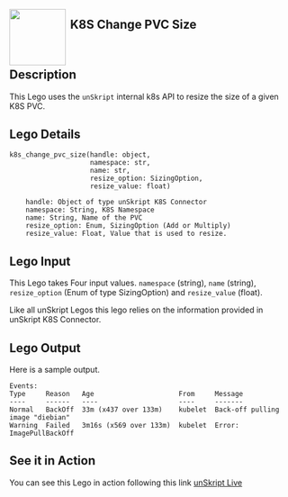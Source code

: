 [<img align="left" src="https://unskript.com/assets/favicon.png" width="100" height="100" style="padding-right: 5px">](https://unskript.com/assets/favicon.png) 
<h2>K8S Change PVC Size</h2>

<br>

## Description
This Lego uses the `unSkript` internal k8s API to resize the size of a given K8S PVC. 


## Lego Details

    k8s_change_pvc_size(handle: object, 
                        namespace: str,
                        name: str,
                        resize_option: SizingOption,
                        resize_value: float)

        handle: Object of type unSkript K8S Connector
        namespace: String, K8S Namespace
        name: String, Name of the PVC
        resize_option: Enum, SizingOption (Add or Multiply)
        resize_value: Float, Value that is used to resize.

## Lego Input
This Lego takes Four input values. `namespace` (string), `name` (string), `resize_option` (Enum of type SizingOption) and `resize_value` (float).

Like all unSkript Legos this lego relies on the information provided in unSkript K8S Connector. 


## Lego Output
Here is a sample output. 

    Events:
    Type     Reason   Age                     From     Message
    ----     ------   ----                    ----     -------
    Normal   BackOff  33m (x437 over 133m)    kubelet  Back-off pulling image "diebian"
    Warning  Failed   3m16s (x569 over 133m)  kubelet  Error: ImagePullBackOff


## See it in Action

You can see this Lego in action following this link [unSkript Live](https://us.app.unskript.io)
